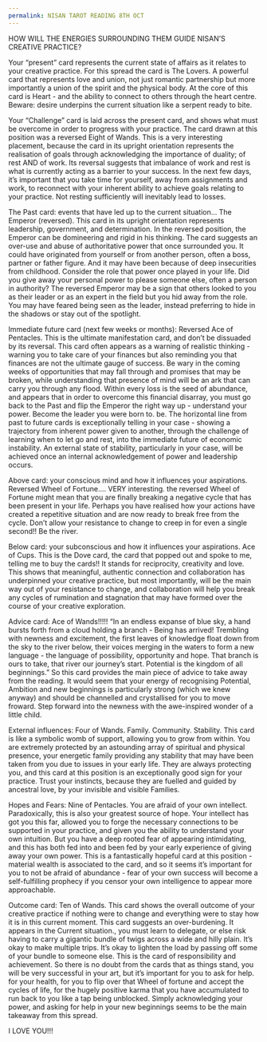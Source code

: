 ```yaml
---
permalink: NISAN TAROT READING 8TH OCT
---
```

HOW WILL THE ENERGIES SURROUNDING THEM GUIDE NISAN’S CREATIVE PRACTICE?

Your “present” card represents the current state of affairs as it relates to your creative practice. For this spread the card is The Lovers. A powerful card that represents love and union, not just romantic partnership but more importantly a union of the spirit and the physical body. At the core of this card is Heart - and the ability to connect to others through the heart centre. Beware: desire underpins the current situation like a serpent ready to bite. 

Your “Challenge” card is laid across the present card, and shows what must be overcome in order to progress with your practice. The card drawn at this position was a reversed Eight of Wands. This is a very interesting placement, because the card in its upright orientation represents the realisation of goals through acknowledging the importance of duality; of rest AND of work. Its reversal suggests that imbalance of work and rest is what is currently acting as a barrier to your success. In the next few days, it’s important that you take time for yourself, away from assignments and work, to reconnect with your inherent ability to achieve goals relating to your practice. Not resting sufficiently will inevitably lead to losses. 

The Past card: events that have led up to the current situation… The Emperor (reversed). This card in its upright orientation represents leadership, government, and determination. In the reversed position, the Emperor can be domineering and rigid in his thinking. The card suggests an over-use and abuse of authoritative power that once surrounded you. It could have originated from yourself or from another person, often a boss, partner or father figure. And it may have been because of deep insecurities from childhood. Consider the role that power once played in your life. Did you give away your personal power to please someone else, often a person in authority? 
The reversed Emperor may be a sign that others looked to you as their leader or as an expert in the field but you hid away from the role. You may have feared being seen as the leader, instead preferring to hide in the shadows or stay out of the spotlight. 

Immediate future card (next few weeks or months): Reversed Ace of Pentacles.
This is the ultimate manifestation card, and don’t be dissuaded by its reversal. This card often appears as a warning of realistic thinking - warning you to take care of your finances but also reminding you that finances are not the ultimate gauge of success. Be wary in the coming weeks of opportunities that may fall through and promises that may be broken, while understanding that presence of mind will be an ark that can carry you through any flood. Within every loss is the seed of abundance, and appears that in order to overcome this financial disarray, you must go back to the Past and flip the Emperor the right way up - understand your power. Become the leader you were born to. be. The horizontal line from past to future cards is exceptionally telling in your case - showing a trajectory from inherent power given to another, through the challenge of learning when to let go and rest, into the immediate future of economic instability. An external state of stability, particularly in your case, will be achieved once an internal acknowledgement of power and leadership occurs. 

Above card: your conscious mind and how it influences your aspirations.
Reversed Wheel of Fortune…. VERY interesting. the reversed Wheel of Fortune might mean that you are finally breaking a negative cycle that has been present in your life. Perhaps you have realised how your actions have created a repetitive situation and are now ready to break free from the cycle. Don’t allow your resistance to change to creep in for even a single second!! Be the river. 

Below card: your subconscious and how it influences your aspirations. 
Ace of Cups.
This is the Dove card, the card that popped out and spoke to me, telling me to buy the cards!! 
It stands for reciprocity, creativity and love. This shows that meaningful, authentic connection and collaboration has underpinned your creative practice, but most importantly, will be the main way out of your resistance to change, and collaboration will help you break any cycles of rumination and stagnation that may have formed over the course of your creative exploration. 

Advice card: Ace of Wands!!!!!
“In an endless expanse of blue sky, a hand bursts forth from a cloud holding a branch - Being has arrived! Trembling with newness and excitement, the first leaves of knowledge float down from the sky to the river below, their voices merging in the waters to form a new language - the language of possibility, opportunity and hope. That branch is ours to take, that river our journey’s start. Potential is the kingdom of all beginnings.”
So this card provides the main piece of advice to take away from the reading. It would seem that your energy of recognising Potential, Ambition and new beginnings is particularly strong (which we knew anyway) and should be channelled and crystallised for you to move froward. Step forward into the newness with the awe-inspired wonder of a little child. 

External influences: Four of Wands.
Family. Community. Stability. This card is like a symbolic womb of support, allowing you to grow from within. You are extremely protected by an astounding array of spiritual and physical presence, your energetic family providing any stability that may have been taken from you due to issues in your early life. They are always protecting you, and this card at this position is an exceptionally good sign for your practice. Trust your instincts, because they are fuelled and guided by ancestral love, by your invisible and visible Families. 

Hopes and Fears: Nine of Pentacles.
You are afraid of your own intellect. Paradoxically, this is also your greatest source of hope. Your intellect has got you this far, allowed you to forge the necessary connections to be supported in your practice, and given you the ability to understand your own intuition. But you have a deep rooted fear of appearing intimidating, and this has both fed into and been fed by your early experience of giving away your own power. This is a fantastically hopeful card at this position - material wealth is associated to the card, and so it seems it’s important for you to not be afraid of abundance  - fear of your own success will become a self-fulfilling prophecy if you censor your own intelligence to appear more approachable. 

Outcome card: Ten of Wands.
This card shows the overall outcome of your creative practice if nothing were to change and everything were to stay how it is in this current moment. This card suggests an over-burdening. It appears in the Current situation., you must learn to delegate, or else risk having to carry a gigantic bundle of twigs across a wide and hilly plain. It’s okay to make multiple trips. It’s okay to lighten the load by passing off some of your bundle to someone else. This is the card of responsibility and achievement. So there is no doubt from the cards that as things stand, you will be very successful in your art, but it’s important for you to ask for help. for your health, for you to flip over that Wheel of fortune and accept the cycles of life, for the hugely positive karma that you have accumulated to run back to you like a tap being unblocked. Simply acknowledging your power, and asking for help in your new beginnings seems to be the main takeaway from this spread. 

I LOVE YOU!!!
